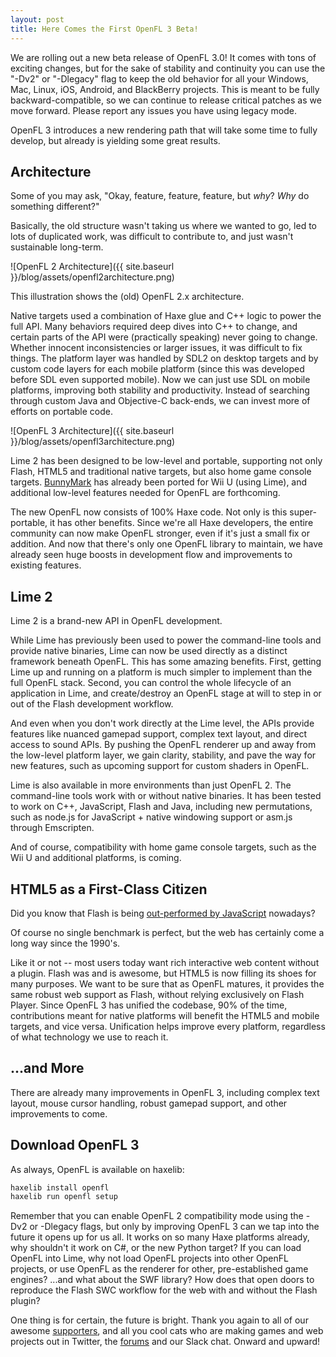 ```yaml
---
layout: post
title: Here Comes the First OpenFL 3 Beta!
---
```


We are rolling out a new beta release of OpenFL 3.0! It comes with tons of exciting changes, but for the sake of stability and continuity you can use the "-Dv2" or "-Dlegacy" flag to keep the old behavior for all your Windows, Mac, Linux, iOS, Android, and BlackBerry projects. This is meant to be fully backward-compatible, so we can continue to release critical patches as we move forward. Please report any issues you have using legacy mode.

OpenFL 3 introduces a new rendering path that will take some time to fully develop, but already is yielding some great results.

## Architecture

Some of you may ask, "Okay, feature, feature, feature, but _why_? *Why* do something different?"

Basically, the old structure wasn't taking us where we wanted to go, led to lots of duplicated work, was difficult to contribute to, and just wasn't sustainable long-term.

![OpenFL 2 Architecture]({{ site.baseurl }}/blog/assets/openfl2architecture.png)

This illustration shows the (old) OpenFL 2.x architecture.

Native targets used a combination of Haxe glue and C++ logic to power the full API. Many behaviors required deep dives into C++ to change, and certain parts of the API were (practically speaking) never going to change. Whether innocent inconsistencies or larger issues, it was difficult to fix things. The platform layer was handled by SDL2 on desktop targets and by custom code layers for each mobile platform (since this was developed before SDL even supported mobile). Now we can just use SDL on mobile platforms, improving both stability and productivity. Instead of searching through custom Java and Objective-C back-ends, we can invest more of efforts on portable code.

![OpenFL 3 Architecture]({{ site.baseurl }}/blog/assets/openfl3architecture.png)

Lime 2 has been designed to be low-level and portable, supporting not only Flash, HTML5 and traditional native targets, but also home game console targets. [BunnyMark](http://www.openfl.org/samples/bunny/) has already been ported for Wii U (using Lime), and additional low-level features needed for OpenFL are forthcoming. 

The new OpenFL now consists of 100% Haxe code. Not only is this super-portable, it has other benefits. Since we're all Haxe developers, the entire community can now make OpenFL stronger, even if it's just a small fix or addition. And now that there's only one OpenFL library to maintain, we have already seen huge boosts in development flow and improvements to existing features.

## Lime 2

Lime 2 is a brand-new API in OpenFL development.

While Lime has previously been used to power the command-line tools and provide native binaries, Lime can now be used directly as a distinct framework beneath OpenFL. This has some amazing benefits. First, getting Lime up and running on a platform is much simpler to implement than the full OpenFL stack. Second, you can control the whole lifecycle of an application in Lime, and create/destroy an OpenFL stage at will to step in or out of the Flash development workflow. 

And even when you don't work directly at the Lime level, the APIs provide features like nuanced gamepad support, complex text layout, and direct access to sound APIs. By pushing the OpenFL renderer up and away from the low-level platform layer, we gain clarity, stability, and pave the way for new features, such as upcoming support for custom shaders in OpenFL. 

Lime is also available in more environments than just OpenFL 2. The command-line tools work with or without native binaries. It has been tested to work on C++, JavaScript, Flash and Java, including new permutations, such as node.js for JavaScript + native windowing support or asm.js through Emscripten. 

And of course, compatibility with home game console targets, such as the Wii U and additional platforms, is coming.

## HTML5 as a First-Class Citizen

Did you know that Flash is being [out-performed by JavaScript](http://www.infognition.com/blog/2014/comparing_flash_haxe_dart_asmjs_and_cpp.html) nowadays?

Of course no single benchmark is perfect, but the web has certainly come a long way since the 1990's.

Like it or not -- most users today want rich interactive web content without a plugin. Flash was and is awesome, but HTML5 is now filling its shoes for many purposes. We want to be sure that as OpenFL matures, it provides the same robust web support as Flash, without relying exclusively on Flash Player. Since OpenFL 3 has unified the codebase, 90% of the time, contributions meant for native platforms will benefit the HTML5 and mobile targets, and vice versa. Unification helps improve every platform, regardless of what technology we use to reach it.

## ...and More 

There are already many improvements in OpenFL 3, including complex text layout, mouse cursor handling, robust gamepad support, and other improvements to come.

## Download OpenFL 3

As always, OpenFL is available on haxelib:

```bash
haxelib install openfl
haxelib run openfl setup
```

Remember that you can enable OpenFL 2 compatibility mode using the -Dv2 or -Dlegacy flags, but only by improving OpenFL 3 can we tap into the future it opens up for us all. It works on so many Haxe platforms already, why shouldn't it work on C#, or the new Python target? If you can load OpenFL into Lime, why not load OpenFL projects into other OpenFL projects, or use OpenFL as the renderer for other, pre-established game engines? ...and what about the SWF library? How does that open doors to reproduce the Flash SWC workflow for the web with and without the Flash plugin?

One thing is for certain, the future is bright. Thank you again to all of our awesome [supporters](http://www.openfl.org/get-involved/), and all you cool cats who are making games and web projects out in Twitter, the [forums](http://community.openfl.org) and our Slack chat. Onward and upward!

